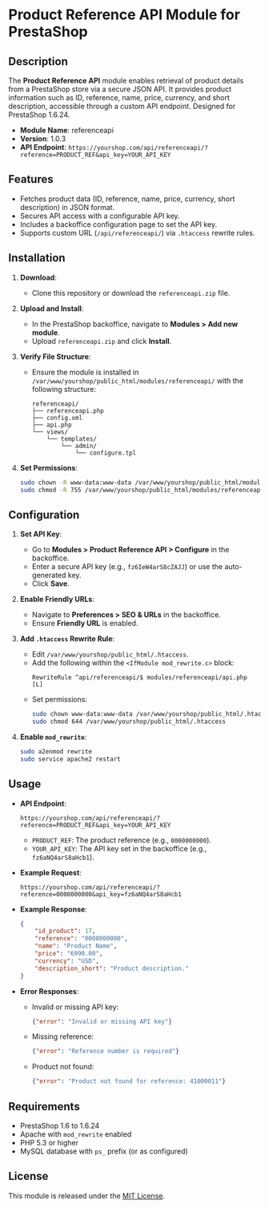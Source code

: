 # Product Reference API Module for PrestaShop

## Description
The **Product Reference API** module enables retrieval of product details from a PrestaShop store via a secure JSON API. It provides product information such as ID, reference, name, price, currency, and short description, accessible through a custom API endpoint. Designed for PrestaShop 1.6.24.

- **Module Name**: referenceapi
- **Version**: 1.0.3
- **API Endpoint**: `https://yourshop.com/api/referenceapi/?reference=PRODUCT_REF&api_key=YOUR_API_KEY`

## Features
- Fetches product data (ID, reference, name, price, currency, short description) in JSON format.
- Secures API access with a configurable API key.
- Includes a backoffice configuration page to set the API key.
- Supports custom URL (`/api/referenceapi/`) via `.htaccess` rewrite rules.

## Installation
1. **Download**:
   - Clone this repository or download the `referenceapi.zip` file.

2. **Upload and Install**:
   - In the PrestaShop backoffice, navigate to **Modules > Add new module**.
   - Upload `referenceapi.zip` and click **Install**.

3. **Verify File Structure**:
   - Ensure the module is installed in `/var/www/yourshop/public_html/modules/referenceapi/` with the following structure:
     ```
     referenceapi/
     ├── referenceapi.php
     ├── config.xml
     ├── api.php
     └── views/
         └── templates/
             └── admin/
                 └── configure.tpl
     ```

4. **Set Permissions**:
   ```bash
   sudo chown -R www-data:www-data /var/www/yourshop/public_html/modules/referenceapi
   sudo chmod -R 755 /var/www/yourshop/public_html/modules/referenceapi
   ```

## Configuration
1. **Set API Key**:
   - Go to **Modules > Product Reference API > Configure** in the backoffice.
   - Enter a secure API key (e.g., `fz6IeW4arS8cZAJJ`) or use the auto-generated key.
   - Click **Save**.

2. **Enable Friendly URLs**:
   - Navigate to **Preferences > SEO & URLs** in the backoffice.
   - Ensure **Friendly URL** is enabled.

3. **Add `.htaccess` Rewrite Rule**:
   - Edit `/var/www/yourshop/public_html/.htaccess`.
   - Add the following within the `<IfModule mod_rewrite.c>` block:
     ```plaintext
     RewriteRule ^api/referenceapi/$ modules/referenceapi/api.php [L]
     ```
   - Set permissions:
     ```bash
     sudo chown www-data:www-data /var/www/yourshop/public_html/.htaccess
     sudo chmod 644 /var/www/yourshop/public_html/.htaccess
     ```

4. **Enable `mod_rewrite`**:
   ```bash
   sudo a2enmod rewrite
   sudo service apache2 restart
   ```

## Usage
- **API Endpoint**:
  ```
  https://yourshop.com/api/referenceapi/?reference=PRODUCT_REF&api_key=YOUR_API_KEY
  ```
  - `PRODUCT_REF`: The product reference (e.g., `0000000000`).
  - `YOUR_API_KEY`: The API key set in the backoffice (e.g., `fz6aNQ4arS8aHcb1`).

- **Example Request**:
  ```
  https://yourshop.com/api/referenceapi/?reference=0000000000&api_key=fz6aNQ4arS8aHcb1
  ```

- **Example Response**:
  ```json
  {
      "id_product": 17,
      "reference": "0000000000",
      "name": "Product Name",
      "price": "6990.00",
      "currency": "USD",
      "description_short": "Product description."
  }
  ```

- **Error Responses**:
  - Invalid or missing API key:
    ```json
    {"error": "Invalid or missing API key"}
    ```
  - Missing reference:
    ```json
    {"error": "Reference number is required"}
    ```
  - Product not found:
    ```json
    {"error": "Product not found for reference: 41000011"}
    ```

## Requirements
- PrestaShop 1.6 to 1.6.24
- Apache with `mod_rewrite` enabled
- PHP 5.3 or higher
- MySQL database with `ps_` prefix (or as configured)

## License
This module is released under the [MIT License](LICENSE).
